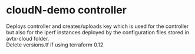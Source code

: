 # cloudN-demo controller

Deploys controller and creates/uploads key which is used for the controller but also for the iperf instances deployed by the configuration files stored in avtx-cloud folder.\
Delete versions.tf if using terraform 0.12.